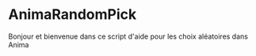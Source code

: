 # AnimaRandomPick

Bonjour et bienvenue dans ce script d'aide pour les choix aléatoires dans Anima


